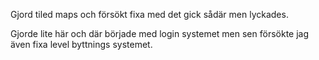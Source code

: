 Gjord tiled maps och försökt fixa med det gick sådär men lyckades.

Gjorde lite här och där började med login systemet men sen försökte jag även fixa level byttnings systemet. 